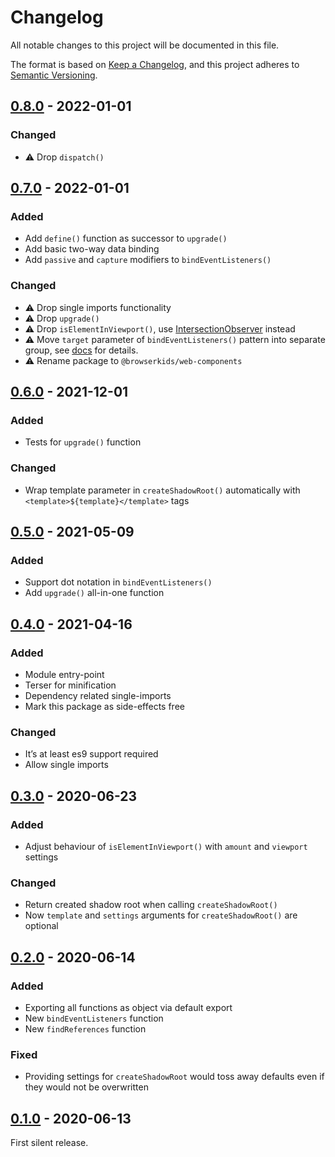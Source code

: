 # Changelog
All notable changes to this project will be documented in this file.

The format is based on [Keep a Changelog](https://keepachangelog.com/en/1.0.0/),
and this project adheres to [Semantic Versioning](https://semver.org/spec/v2.0.0.html).

## [0.8.0] - 2022-01-01
### Changed
- :warning: Drop `dispatch()`


## [0.7.0] - 2022-01-01
### Added
- Add `define()` function as successor to `upgrade()`
- Add basic two-way data binding
- Add `passive` and `capture` modifiers to `bindEventListeners()`

### Changed
- :warning: Drop single imports functionality
- :warning: Drop `upgrade()`
- :warning: Drop `isElementInViewport()`, use [IntersectionObserver](https://developer.mozilla.org/en-US/docs/Web/API/IntersectionObserver) instead
- :warning: Move `target` parameter of `bindEventListeners()` pattern into separate group, see [docs](./docs/bindEventListeners.md) for details.
- :warning: Rename package to `@browserkids/web-components`


## [0.6.0] - 2021-12-01
### Added
- Tests for `upgrade()` function

### Changed
- Wrap template parameter in `createShadowRoot()` automatically with `<template>${template}</template>` tags


## [0.5.0] - 2021-05-09
### Added
- Support dot notation in `bindEventListeners()`
- Add `upgrade()` all-in-one function


## [0.4.0] - 2021-04-16
### Added
- Module entry-point
- Terser for minification
- Dependency related single-imports
- Mark this package as side-effects free

### Changed
- It’s at least es9 support required
- Allow single imports


## [0.3.0] - 2020-06-23
### Added
- Adjust behaviour of `isElementInViewport()` with `amount` and `viewport` settings

### Changed
- Return created shadow root when calling `createShadowRoot()`
- Now `template` and `settings` arguments for `createShadowRoot()` are optional


## [0.2.0] - 2020-06-14
### Added
- Exporting all functions as object via default export
- New `bindEventListeners` function
- New `findReferences` function

### Fixed
- Providing settings for `createShadowRoot` would toss away defaults even if they would not be overwritten


## [0.1.0] - 2020-06-13
First silent release.

[Unreleased]: https://github.com/browserkids/web-components/compare/0.8.0...HEAD
[0.8.0]: https://github.com/browserkids/web-components/compare/0.7.0...0.8.0
[0.7.0]: https://github.com/browserkids/web-components/compare/0.6.0...0.7.0
[0.6.0]: https://github.com/browserkids/web-components/compare/0.5.0...0.6.0
[0.5.0]: https://github.com/browserkids/web-components/compare/0.4.0...0.5.0
[0.4.0]: https://github.com/browserkids/web-components/compare/0.3.0...0.4.0
[0.3.0]: https://github.com/browserkids/web-components/compare/0.2.0...0.3.0
[0.2.0]: https://github.com/browserkids/web-components/compare/0.1.0...0.2.0
[0.1.0]: https://github.com/browserkids/web-components/releases/tag/0.1.0

